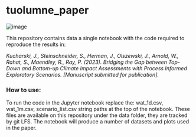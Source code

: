 # tuolumne_paper
![image](https://user-images.githubusercontent.com/26230348/230677185-8b487121-a0d9-420a-acd3-b2b4c97cecd8.png)

This repository contains data a single notebook with the code required to reproduce the results in: 

_Kucharski, J., Steinschneider, S., Herman, J., Olszewski, J., Arnold, W., Rahat, S., Maendley, R., Ray, P. (2023). Bridging the Gap between Top-Down and Bottom-up Climate Impact Assessments with Process Informed Exploratory Scenarios. [Manuscript submitted for publication]._

### How to use:
To run the code in the Jupyter notebook replace the: wat_1d.csv, wat_1m.csv, scenario_list.csv string paths at the top of the notebook. These files are available on this repository under the data folder, they are tracked by git LFS. The notebook will produce a number of datasets and plots used in the paper.
